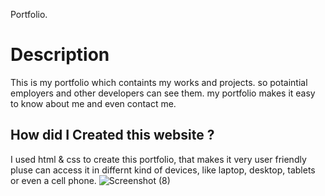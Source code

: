 Portfolio.

# Description

This is my portfolio which containts my works and projects. so potaintial employers and other developers can see them.
my portfolio makes it easy to know about me and even contact me.

## How did I Created this website ?
I used html & css to create this portfolio, that makes it 
very user friendly pluse can access it in differnt kind of devices, like laptop, desktop, tablets or even a cell phone.
![Screenshot (8)](https://user-images.githubusercontent.com/106864184/176106504-42ab00d1-ec3d-4e73-8633-5fd92873f77b.png)


